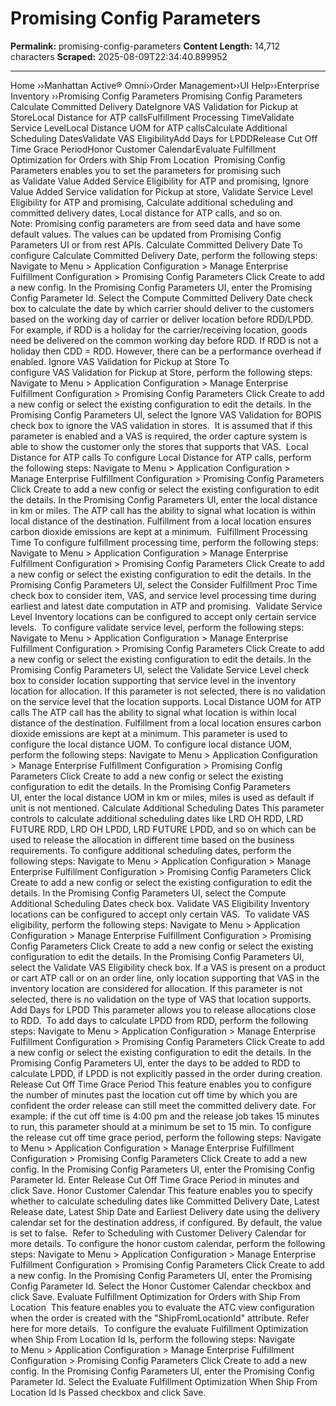 # Promising Config Parameters

**Permalink:** promising-config-parameters
**Content Length:** 14,712 characters
**Scraped:** 2025-08-09T22:34:40.899952

---

Home &rsaquo;&rsaquo;Manhattan Active® Omni&rsaquo;&rsaquo;Order Management&rsaquo;&rsaquo;UI Help&rsaquo;&rsaquo;Enterprise Inventory ››Promising Config Parameters Promising Config Parameters Calculate Committed Delivery DateIgnore&nbsp;VAS&nbsp;Validation for Pickup at StoreLocal Distance for ATP callsFulfillment Processing TimeValidate Service LevelLocal Distance UOM for ATP callsCalculate Additional Scheduling DatesValidate VAS EligibilityAdd Days for&nbsp;LPDDRelease Cut Off Time Grace PeriodHonor Customer CalendarEvaluate Fulfillment Optimization for Orders with Ship From Location&nbsp; Promising Config Parameters enables you to set the parameters for promising such as&nbsp;Validate Value Added Service Eligibility for ATP and promising,&nbsp;Ignore Value Added Service validation for Pickup at store,&nbsp;Validate Service Level Eligibility for ATP and promising,&nbsp;Calculate additional scheduling and committed delivery dates,&nbsp;Local distance for ATP calls, and so on. Note:&nbsp;Promising config parameters are from seed data and have some default values. The&nbsp;values can be updated from Promising Config Parameters&nbsp;UI or from rest APIs. Calculate Committed Delivery Date To configure Calculate Committed Delivery Date, perform the following steps: Navigate to Menu &gt; Application Configuration &gt; Manage Enterprise Fulfillment Configuration &gt; Promising Config Parameters Click Create to add a&nbsp;new config. In the Promising Config Parameters UI, enter the&nbsp;Promising Config Parameter Id. Select the Compute&nbsp;Committed Delivery Date check box&nbsp;to calculate the date by which carrier should deliver to the customers based on the working day of carrier or deliver location before RDD/LPDD. For example, if RDD is a holiday for the carrier/receiving location, goods need be delivered on the common working day before RDD. If RDD is not a holiday then CDD = RDD. However, there can be a performance overhead if enabled. Ignore&nbsp;VAS&nbsp;Validation for Pickup at Store To configure&nbsp;VAS&nbsp;Validation for Pickup at Store, perform the following steps: Navigate to Menu &gt; Application Configuration &gt; Manage Enterprise Fulfillment Configuration &gt; Promising Config Parameters Click Create to add a new config or select the existing configuration to edit the details. In the Promising Config Parameters UI, select the Ignore VAS Validation for BOPIS check box&nbsp;to ignore the VAS validation in stores.&nbsp;&nbsp;It is assumed that if this parameter is enabled and a VAS is required, the order capture system is able to show the customer only the stores that supports that VAS.&nbsp; Local Distance for ATP calls To configure&nbsp;Local Distance for ATP calls, perform the following steps: Navigate to Menu &gt; Application Configuration &gt; Manage Enterprise Fulfillment Configuration &gt; Promising Config Parameters Click Create to add a new config or select the existing configuration to edit the details. In the Promising Config Parameters UI, enter the local distance in km or miles. The ATP call has the ability to signal what location is within local distance of the destination.&nbsp;Fulfillment from a local location ensures carbon dioxide emissions are kept at a minimum.&nbsp; Fulfillment Processing Time To configure fulfillment processing time, perform the following steps: Navigate to Menu &gt; Application Configuration &gt; Manage Enterprise Fulfillment Configuration &gt; Promising Config Parameters Click Create to add a new config or select the existing configuration to edit the details. In the Promising Config Parameters UI, select the Consider Fulfillment Proc Time check box&nbsp;to consider item, VAS, and service level processing time during earliest and latest date computation in ATP and promising.&nbsp; Validate Service Level Inventory locations can be configured to accept only certain service levels.&nbsp; To configure validate service level, perform the following steps: Navigate to Menu &gt; Application Configuration &gt; Manage Enterprise Fulfillment Configuration &gt; Promising Config Parameters Click Create to add a new config or select the existing configuration to edit the details. In the Promising Config Parameters UI, select the&nbsp;Validate Service Level check box to consider location supporting that service level in the inventory location for allocation. If this parameter is not selected,&nbsp;there is no validation on the service level that the location supports. Local Distance UOM for ATP calls The ATP call has the ability to signal what location is within local distance of the destination. Fulfillment from a local location ensures carbon dioxide emissions are kept at a minimum.&nbsp;This parameter is used to configure the local distance UOM. To configure local distance UOM, perform the following steps: Navigate to Menu &gt; Application Configuration &gt; Manage Enterprise Fulfillment Configuration &gt; Promising Config Parameters Click Create to add a new config or select the existing configuration to edit the details. In the Promising Config Parameters UI,&nbsp;enter the local distance UOM in km or miles, miles is used as default if unit is not mentioned. Calculate Additional Scheduling Dates This parameter controls to calculate additional scheduling dates like&nbsp;LRD OH RDD, LRD FUTURE RDD, LRD OH LPDD, LRD FUTURE LPDD, and so on&nbsp;which can be used to release the allocation in different time based on the business requirements. To configure additional scheduling dates, perform the following steps: Navigate to Menu &gt; Application Configuration &gt; Manage Enterprise Fulfillment Configuration &gt; Promising Config Parameters Click Create to add a new config or select the existing configuration to edit the details. In the Promising Config Parameters UI, select the Compute Additional Scheduling Dates check box. Validate VAS Eligibility Inventory locations can be configured to accept only certain VAS.&nbsp; To validate VAS eligibility, perform the following steps: Navigate to Menu &gt; Application Configuration &gt; Manage Enterprise Fulfillment Configuration &gt; Promising Config Parameters Click Create to add a new config or select the existing configuration to edit the details. In the Promising Config Parameters UI, select the Validate VAS Eligibility check box. If a VAS is present on a product or cart ATP call or on an order line, only location supporting that VAS in the inventory location are considered for allocation.&nbsp;If this parameter is not selected,&nbsp;there is no validation on the type of VAS&nbsp;that location supports. Add Days for&nbsp;LPDD This parameter allows you to release allocations close to RDD.&nbsp; To add days to calculate LPDD from RDD, perform the following steps: Navigate to Menu &gt; Application Configuration &gt; Manage Enterprise Fulfillment Configuration &gt; Promising Config Parameters Click Create to add a new config or select the existing configuration to edit the details. In the Promising Config Parameters UI, enter the days to be added to RDD to calculate LPDD, if LPDD is not explicitly passed in the order during creation. Release Cut Off Time Grace Period This feature enables you to configure the number of&nbsp;minutes past the location cut off time by which you are confident the order release can still meet the committed delivery date. For example: if the cut off time is 4:00 pm and the release job takes 15 minutes to run, this parameter should at a minimum be set to 15 min. To configure the release&nbsp;cut off time grace period, perform the following steps: Navigate to&nbsp;Menu&nbsp;&gt;&nbsp;Application Configuration&nbsp;&gt;&nbsp;Manage Enterprise Fulfillment Configuration&nbsp;&gt;&nbsp;Promising Config Parameters Click&nbsp;Create&nbsp;to add a&nbsp;new config. In the Promising Config Parameters UI, enter the&nbsp;Promising Config Parameter Id. Enter&nbsp;Release Cut Off Time Grace Period&nbsp;in minutes and click&nbsp;Save. Honor Customer Calendar This feature enables you to&nbsp;specify whether to calculate scheduling dates like Committed Delivery Date, Latest Release date, Latest Ship Date and Earliest Delivery date&nbsp;using the delivery calendar set for the destination address, if configured. By default, the value is set to false.&nbsp;&nbsp;Refer to&nbsp;Scheduling with Customer Delivery Calendar&nbsp;for more details. To configure the honor custom calendar, perform the following steps: Navigate to&nbsp;Menu&nbsp;&gt;&nbsp;Application Configuration&nbsp;&gt;&nbsp;Manage Enterprise Fulfillment Configuration&nbsp;&gt;&nbsp;Promising Config Parameters Click&nbsp;Create&nbsp;to add a&nbsp;new config. In the Promising Config Parameters UI, enter the&nbsp;Promising Config Parameter Id. Select the Honor Customer Calendar checkbox&nbsp;and click&nbsp;Save. Evaluate Fulfillment Optimization for Orders with Ship From Location&nbsp; This feature enables you to evaluate the ATC view configuration when the order is created with the &quot;ShipFromLocationId&quot; attribute.&nbsp;Refer here for more details.&nbsp; To configure the evaluate Fulfillment Optimization when Ship From Location Id Is, perform&nbsp;the following steps: Navigate to&nbsp;Menu&nbsp;&gt;&nbsp;Application Configuration&nbsp;&gt;&nbsp;Manage Enterprise Fulfillment Configuration&nbsp;&gt;&nbsp;Promising Config Parameters Click&nbsp;Create&nbsp;to add a&nbsp;new config. In the Promising Config Parameters UI, enter the&nbsp;Promising Config Parameter Id. Select the&nbsp;Evaluate Fulfillment Optimization When Ship From Location Id Is Passed&nbsp;checkbox&nbsp;and click&nbsp;Save.